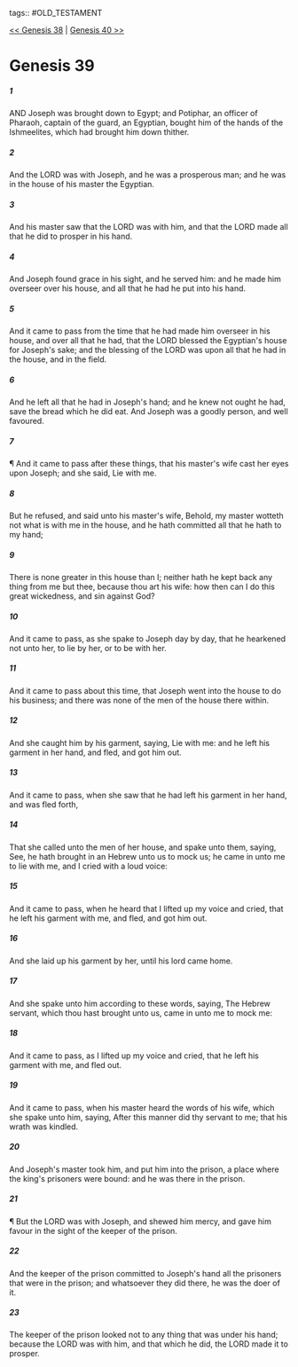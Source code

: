 tags:: #OLD_TESTAMENT

[<< Genesis 38](OLD_TESTAMENT/01_Genesis/Genesis_38.md) | [Genesis 40 >>](OLD_TESTAMENT/01_Genesis/Genesis_40.md)

# Genesis 39

##### 1

AND Joseph was brought down to Egypt; and Potiphar, an officer of Pharaoh, captain of the guard, an Egyptian, bought him of the hands of the Ishmeelites, which had brought him down thither.

##### 2

And the LORD was with Joseph, and he was a prosperous man; and he was in the house of his master the Egyptian.

##### 3

And his master saw that the LORD was with him, and that the LORD made all that he did to prosper in his hand.

##### 4

And Joseph found grace in his sight, and he served him: and he made him overseer over his house, and all that he had he put into his hand.

##### 5

And it came to pass from the time that he had made him overseer in his house, and over all that he had, that the LORD blessed the Egyptian's house for Joseph's sake; and the blessing of the LORD was upon all that he had in the house, and in the field.

##### 6

And he left all that he had in Joseph's hand; and he knew not ought he had, save the bread which he did eat. And Joseph was a goodly person, and well favoured.

##### 7

¶ And it came to pass after these things, that his master's wife cast her eyes upon Joseph; and she said, Lie with me.

##### 8

But he refused, and said unto his master's wife, Behold, my master wotteth not what is with me in the house, and he hath committed all that he hath to my hand;

##### 9

There is none greater in this house than I; neither hath he kept back any thing from me but thee, because thou art his wife: how then can I do this great wickedness, and sin against God?

##### 10

And it came to pass, as she spake to Joseph day by day, that he hearkened not unto her, to lie by her, or to be with her.

##### 11

And it came to pass about this time, that Joseph went into the house to do his business; and there was none of the men of the house there within.

##### 12

And she caught him by his garment, saying, Lie with me: and he left his garment in her hand, and fled, and got him out.

##### 13

And it came to pass, when she saw that he had left his garment in her hand, and was fled forth,

##### 14

That she called unto the men of her house, and spake unto them, saying, See, he hath brought in an Hebrew unto us to mock us; he came in unto me to lie with me, and I cried with a loud voice:

##### 15

And it came to pass, when he heard that I lifted up my voice and cried, that he left his garment with me, and fled, and got him out.

##### 16

And she laid up his garment by her, until his lord came home.

##### 17

And she spake unto him according to these words, saying, The Hebrew servant, which thou hast brought unto us, came in unto me to mock me:

##### 18

And it came to pass, as I lifted up my voice and cried, that he left his garment with me, and fled out.

##### 19

And it came to pass, when his master heard the words of his wife, which she spake unto him, saying, After this manner did thy servant to me; that his wrath was kindled.

##### 20

And Joseph's master took him, and put him into the prison, a place where the king's prisoners were bound: and he was there in the prison.

##### 21

¶ But the LORD was with Joseph, and shewed him mercy, and gave him favour in the sight of the keeper of the prison.

##### 22

And the keeper of the prison committed to Joseph's hand all the prisoners that were in the prison; and whatsoever they did there, he was the doer of it.

##### 23

The keeper of the prison looked not to any thing that was under his hand; because the LORD was with him, and that which he did, the LORD made it to prosper.
